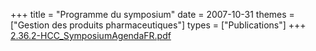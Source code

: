 +++
title = "Programme du symposium"
date = 2007-10-31
themes = ["Gestion des produits pharmaceutiques"]
types = ["Publications"]
+++
[2.36.2-HCC\_SymposiumAgendaFR.pdf](/files/2.36.2-HCC_SymposiumAgendaFR.pdf)
